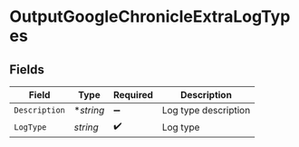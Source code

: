 # OutputGoogleChronicleExtraLogTypes


## Fields

| Field                | Type                 | Required             | Description          |
| -------------------- | -------------------- | -------------------- | -------------------- |
| `Description`        | **string*            | :heavy_minus_sign:   | Log type description |
| `LogType`            | *string*             | :heavy_check_mark:   | Log type             |